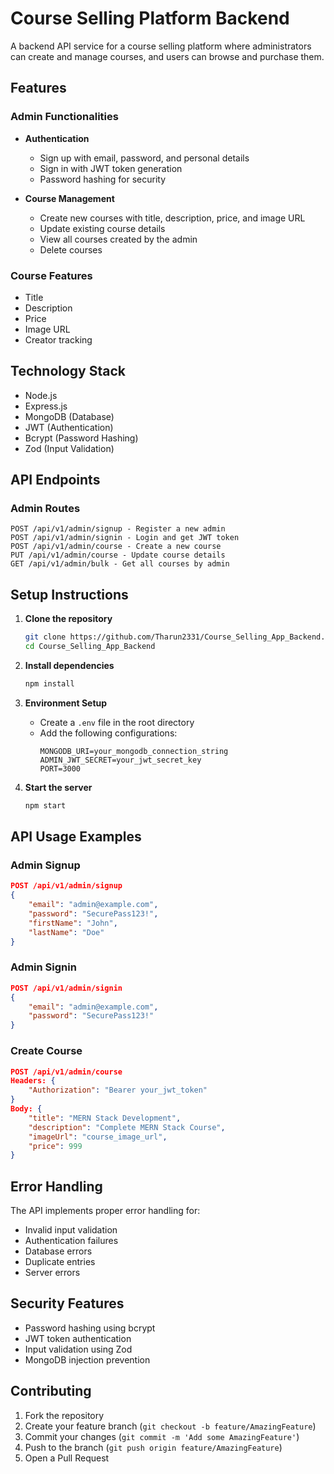 # Course Selling Platform Backend

A backend API service for a course selling platform where administrators can create and manage courses, and users can browse and purchase them.

## Features

### Admin Functionalities
- **Authentication**
  - Sign up with email, password, and personal details
  - Sign in with JWT token generation
  - Password hashing for security

- **Course Management**
  - Create new courses with title, description, price, and image URL
  - Update existing course details
  - View all courses created by the admin
  - Delete courses

### Course Features
- Title
- Description
- Price
- Image URL
- Creator tracking

## Technology Stack

- Node.js
- Express.js
- MongoDB (Database)
- JWT (Authentication)
- Bcrypt (Password Hashing)
- Zod (Input Validation)

## API Endpoints

### Admin Routes
```
POST /api/v1/admin/signup - Register a new admin
POST /api/v1/admin/signin - Login and get JWT token
POST /api/v1/admin/course - Create a new course
PUT /api/v1/admin/course - Update course details
GET /api/v1/admin/bulk - Get all courses by admin
```

## Setup Instructions

1. **Clone the repository**
   ```bash
   git clone https://github.com/Tharun2331/Course_Selling_App_Backend.git
   cd Course_Selling_App_Backend
   ```

2. **Install dependencies**
   ```bash
   npm install
   ```

3. **Environment Setup**
   - Create a `.env` file in the root directory
   - Add the following configurations:
     ```
     MONGODB_URI=your_mongodb_connection_string
     ADMIN_JWT_SECRET=your_jwt_secret_key
     PORT=3000
     ```

4. **Start the server**
   ```bash
   npm start
   ```

## API Usage Examples

### Admin Signup
```json
POST /api/v1/admin/signup
{
    "email": "admin@example.com",
    "password": "SecurePass123!",
    "firstName": "John",
    "lastName": "Doe"
}
```

### Admin Signin
```json
POST /api/v1/admin/signin
{
    "email": "admin@example.com",
    "password": "SecurePass123!"
}
```

### Create Course
```json
POST /api/v1/admin/course
Headers: {
    "Authorization": "Bearer your_jwt_token"
}
Body: {
    "title": "MERN Stack Development",
    "description": "Complete MERN Stack Course",
    "imageUrl": "course_image_url",
    "price": 999
}
```

## Error Handling

The API implements proper error handling for:
- Invalid input validation
- Authentication failures
- Database errors
- Duplicate entries
- Server errors

## Security Features

- Password hashing using bcrypt
- JWT token authentication
- Input validation using Zod
- MongoDB injection prevention

## Contributing

1. Fork the repository
2. Create your feature branch (`git checkout -b feature/AmazingFeature`)
3. Commit your changes (`git commit -m 'Add some AmazingFeature'`)
4. Push to the branch (`git push origin feature/AmazingFeature`)
5. Open a Pull Request

